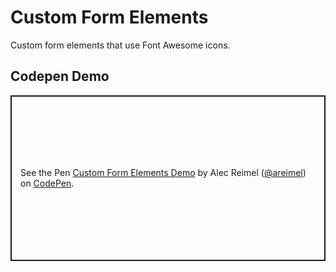 # Custom Form Elements
 Custom form elements that use Font Awesome icons.

## Codepen Demo

<p class="codepen" data-height="265" data-theme-id="dark" data-default-tab="html,result" data-user="areimel" data-slug-hash="yLaJpXN" style="height: 265px; box-sizing: border-box; display: flex; align-items: center; justify-content: center; border: 2px solid; margin: 1em 0; padding: 1em;" data-pen-title="Custom Form Elements Demo">
  <span>See the Pen <a href="https://codepen.io/areimel/pen/yLaJpXN">
  Custom Form Elements Demo</a> by Alec Reimel (<a href="https://codepen.io/areimel">@areimel</a>)
  on <a href="https://codepen.io">CodePen</a>.</span>
</p>
<script async src="https://cpwebassets.codepen.io/assets/embed/ei.js"></script>
